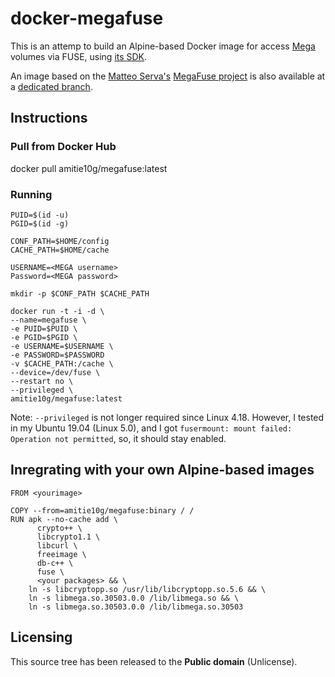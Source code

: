 # docker-megafuse

This is an attemp to build an Alpine-based Docker image for access [Mega](https://github.com/meganz) volumes via FUSE, using [its SDK](https://github.com/meganz/sdk).

An image based on the [Matteo Serva's](https://github.com/matteoserva) [MegaFuse project](https://github.com/Amitie10g/docker-megafuse/tree/matteoserva) is also available at a [dedicated branch](https://github.com/Amitie10g/docker-megafuse/tree/matteoserva).

## Instructions

### Pull from Docker Hub
docker pull amitie10g/megafuse:latest

### Running
```
PUID=$(id -u)
PGID=$(id -g)

CONF_PATH=$HOME/config
CACHE_PATH=$HOME/cache

USERNAME=<MEGA username>
Password=<MEGA password>

mkdir -p $CONF_PATH $CACHE_PATH

docker run -t -i -d \
--name=megafuse \
-e PUID=$PUID \
-e PGID=$PGID \
-e USERNAME=$USERNAME \
-e PASSWORD=$PASSWORD
-v $CACHE_PATH:/cache \
--device=/dev/fuse \
--restart no \
--privileged \
amitie10g/megafuse:latest
```
Note: `--privileged` is not longer required since Linux 4.18. However, I tested in my Ubuntu 19.04 (Linux 5.0), and I got `fusermount: mount failed: Operation not permitted`, so, it should stay enabled.

## Inregrating with your own Alpine-based images
```
FROM <yourimage>

COPY --from=amitie10g/megafuse:binary / /
RUN apk --no-cache add \
      crypto++ \
      libcrypto1.1 \
      libcurl \
      freeimage \
      db-c++ \
      fuse \
      <your packages> && \
    ln -s libcryptopp.so /usr/lib/libcryptopp.so.5.6 && \
    ln -s libmega.so.30503.0.0 /lib/libmega.so && \
    ln -s libmega.so.30503.0.0 /lib/libmega.so.30503
``` 
## Licensing
This source tree has been released to the **Public domain** (Unlicense).
